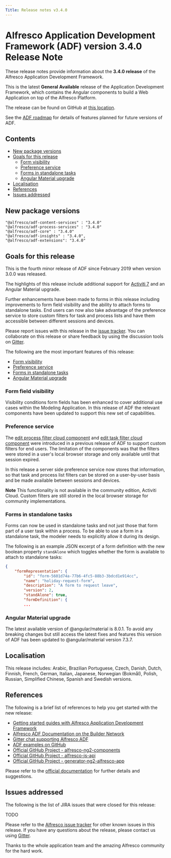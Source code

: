 ```yaml
---
Title: Release notes v3.4.0
---
```


# Alfresco Application Development Framework (ADF) version 3.4.0 Release Note

These release notes provide information about the **3.4.0 release** of the Alfresco Application Development Framework.

This is the latest **General Available** release of the Application Development Framework, which contains the Angular components to build a Web Application on top of the Alfresco Platform.

The release can be found on GitHub at [this location](https://github.com/Alfresco/alfresco-ng2-components/releases/tag/3.4.0).

See the [ADF roadmap](../roadmap.md) for details of features planned for future
versions of ADF. 

## Contents

-   [New package versions](#new-package-versions)
-   [Goals for this release](#goals-for-this-release)
    -   [Form visibility](#form-field-visibility)
    -   [Preference service](#preference-service)
    -   [Forms in standalone tasks](#forms-in-standalone-tasks)
    -   [Angular Material upgrade](#angular-material-upgrade)
-   [Localisation](#localisation)
-   [References](#references)
-   [Issues addressed](#issues-addressed)

## New package versions

    "@alfresco/adf-content-services" : "3.4.0"
    "@alfresco/adf-process-services" : "3.4.0"
    "@alfresco/adf-core" : "3.4.0"
    "@alfresco/adf-insights" : "3.4.0",
    "@alfresco/adf-extensions": "3.4.0"

## Goals for this release

This is the fourth minor release of ADF since February 2019 when version 3.0.0 was released.

The highlights of this release include additional support for [Activiti 7](https://www.activiti.org/) and an Angular Material upgrade. 

Further enhancements have been made to forms in this release including improvements to form field visibility and the ability to attach forms to standalone tasks. End users can now also take advantage of the preference service to store custom filters for task and process lists and have them accessible between different sessions and devices. 

Please report issues with this release in the [issue tracker](https://github.com/Alfresco/alfresco-ng2-components/issues/new). You can collaborate on this release or share feedback by using the discussion tools on [Gitter](http://gitter.im/Alfresco/alfresco-ng2-components).

The following are the most important features of this release:

-   [Form visibility](#form-field-visibility)
-   [Preference service](#preference-service)
-   [Forms in standalone tasks](#forms-in-standalone-tasks)
-   [Angular Material upgrade](#angular-material-upgrade)

### Form field visibility

Visibility conditions form fields has been enhanced to cover additional use cases within the Modeling Application. In this release of ADF the relevant components have been updated to support this new set of capabilities.

### Preference service

The [edit process filter cloud component](https://www.alfresco.com/abn/adf/docs/process-services-cloud/components/edit-process-filter-cloud.component/) and [edit task filter cloud component](https://www.alfresco.com/abn/adf/docs/process-services-cloud/components/edit-task-filter-cloud.component/) were introduced in a previous release of ADF to support custom filters for end users. The limitation of the components was that the filters were stored in a user's local browser storage and only available until that session expired.

In this release a server side preference service now stores that information, so that task and process list filters can be stored on a user-by-user basis and be made available between sessions and devices.

**Note** This functionality is not available in the community edition, Activiti Cloud. Custom filters are still stored in the local browser storage for community implementations.

### Forms in standalone tasks

Forms can now be used in standalone tasks and not just those that form part of a user task within a process. To be able to use a form in a standalone task, the modeler needs to explicitly allow it during its design. 

The following is an example JSON excerpt of a form definition with the new boolean property `standAlone` which toggles whether the form is available to attach to standalone tasks:

```json
{
    "formRepresentation": {
        "id": "form-5601d74a-77b6-4fc5-88b3-3bdcd1e914cc",
        "name": "holiday-request-form",
        "description": "A form to request leave",
        "version": 2,
        "standAlone": true,
        "formDefinition": {
        ...
``` 

### Angular Material upgrade

The latest available version of @angular/material is 8.0.1. To avoid any breaking changes but still access the latest fixes and features this version of ADF has been updated to @angular/material version 7.3.7.

## Localisation

This release includes: Arabic, Brazilian Portuguese, Czech, Danish, Dutch, Finnish, French, German, Italian, Japanese, Norwegian (Bokmål), Polish, Russian, Simplified Chinese, Spanish and Swedish versions.

## References

The following is a brief list of references to help you get started with the new release:

-   [Getting started guides with Alfresco Application Development Framework](https://community.alfresco.com/community/application-development-framework/pages/get-started)
-   [Alfresco ADF Documentation on the Builder Network](../README.md)
-   [Gitter chat supporting Alfresco ADF](https://gitter.im/Alfresco/alfresco-ng2-components)
-   [ADF examples on GitHub](https://github.com/Alfresco/adf-examples)
-   [Official GitHub Project - alfresco-ng2-components](https://github.com/Alfresco/alfresco-ng2-components)
-   [Official GitHub Project - alfresco-js-api](https://github.com/Alfresco/alfresco-js-api)
-   [Official GitHub Project - generator-ng2-alfresco-app](https://github.com/Alfresco/generator-ng2-alfresco-app)

Please refer to the [official documentation](http://docs.alfresco.com/) for further details and suggestions.

## Issues addressed

The following is the list of JIRA issues that were closed for this release:

TODO

Please refer to the [Alfresco issue tracker](https://issues.alfresco.com/jira/projects/ADF/issues/ADF-581?filter=allopenissues) for other known issues in this release. If you have any questions about the release, please contact us using [Gitter](https://gitter.im/Alfresco/alfresco-ng2-components).

Thanks to the whole application team and the amazing Alfresco community for the hard work.
